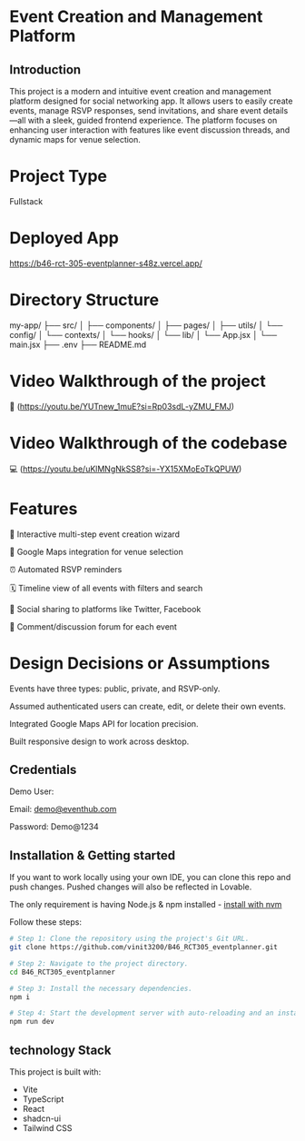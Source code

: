 # Event Creation and Management Platform

## Introduction
This project is a modern and intuitive event creation and management platform designed for social networking app. It allows users to easily create events, manage RSVP responses, send invitations, and share event details—all with a sleek, guided frontend experience. The platform focuses on enhancing user interaction with features like event discussion threads, and dynamic maps for venue selection. 

# Project Type
Fullstack

# Deployed App
https://b46-rct-305-eventplanner-s48z.vercel.app/

# Directory Structure
my-app/
├── src/
│   ├── components/
│   ├── pages/
│   ├── utils/
│   └── config/
│   └── contexts/
│   └── hooks/
│   └── lib/
│   └── App.jsx
│   └── main.jsx
├── .env
├── README.md

# Video Walkthrough of the project
🎥 (https://youtu.be/YUTnew_1muE?si=Rp03sdL-yZMU_FMJ)

# Video Walkthrough of the codebase
💻 (https://youtu.be/uKlMNgNkSS8?si=-YX15XMoEoTkQPUW)

# Features
🧭 Interactive multi-step event creation wizard

📍 Google Maps integration for venue selection

⏰ Automated RSVP reminders

🗓️ Timeline view of all events with filters and search

📢 Social sharing to platforms like Twitter, Facebook

💬 Comment/discussion forum for each event

# Design Decisions or Assumptions

Events have three types: public, private, and RSVP-only.

Assumed authenticated users can create, edit, or delete their own events.

Integrated Google Maps API for location precision.

Built responsive design to work across desktop.

## Credentials
Demo User:

Email: demo@eventhub.com

Password: Demo@1234

## Installation & Getting started

If you want to work locally using your own IDE, you can clone this repo and push changes. Pushed changes will also be reflected in Lovable.

The only requirement is having Node.js & npm installed - [install with nvm](https://github.com/nvm-sh/nvm#installing-and-updating)

Follow these steps:

```sh
# Step 1: Clone the repository using the project's Git URL.
git clone https://github.com/vinit3200/B46_RCT305_eventplanner.git

# Step 2: Navigate to the project directory.
cd B46_RCT305_eventplanner

# Step 3: Install the necessary dependencies.
npm i

# Step 4: Start the development server with auto-reloading and an instant preview.
npm run dev
```

## technology Stack

This project is built with:

- Vite
- TypeScript
- React
- shadcn-ui
- Tailwind CSS